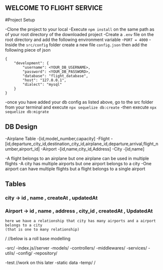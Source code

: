 ## WELCOME TO FLIGHT SERVICE

#Project Setup

-Clone the project to your local
-Execute `npm install` on the same path as of your root directory of the downloaded project
-Create a `.env` file on the  root directory and add the following environment variable
    -`PORT = 4000`
-Inside the  `src/config` folder create a new file `config.json` then add the following piece of json
```
{
    "development": {
        "username": <YOUR_DB_USERNAME>,
        "password": <YOUR_DB_PASSWORD>,
        "database": "flight_database",
        "host": "127.0.0.1",
        "dialect": "mysql"
    }
}
```

-once you have added your db config as listed above, go to the src folder from your terminal and execute 
`npx sequelize db:create`
-then execute 
`npx sequelize db:migrate`

## DB Design
-Airplane Table
    -[id,model_number,capacity]
-Flight
    -[id,departure_city_id,destination_city_id,airplane_id,departure,arrival,flight_number,airport_id]
-Airport
    -[id,name,city_id,Address]
-City
    -[id,name]


-A flight belongs to an airplane but one airplane can be used in multiple flights
-A city has multiple airports but one airport belongs to a city
-One airport can have multiple flights but a flight belongs to a single airport


## Tables

### city -> id , name , createAt , updatedAt
### Airport -> id , name , address , city_id , createdAt , UpdatedAt
    here we have a relationship that city has many airports and a airport belongs to a city
    (that is one to many relationship)

/
//below is a roll base modelling

-src/
    -index.js//server
    -models/
    -controllers/
    -middlewares/
    -services/
    -utils/
    -config/
    -repository/

-test //work on this later
-static data
-temp/
/